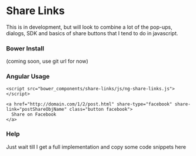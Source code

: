 # Share Links

This is in development, but will look to combine a lot of the pop-ups, dialogs, SDK and basics of share buttons that I tend to do in javascript.

### Bower Install

(coming soon, use git url for now)

### Angular Usage

`<script src="bower_components/share-links/js/ng-share-links.js"></script>`

```
<a href="http://domain.com/1/2/post.html" share-type="facebook" share-link="postShareObjName" class="button facebook">
  Share on Facebook
</a>
```

### Help

Just wait till I get a full implementation and copy some code snippets here